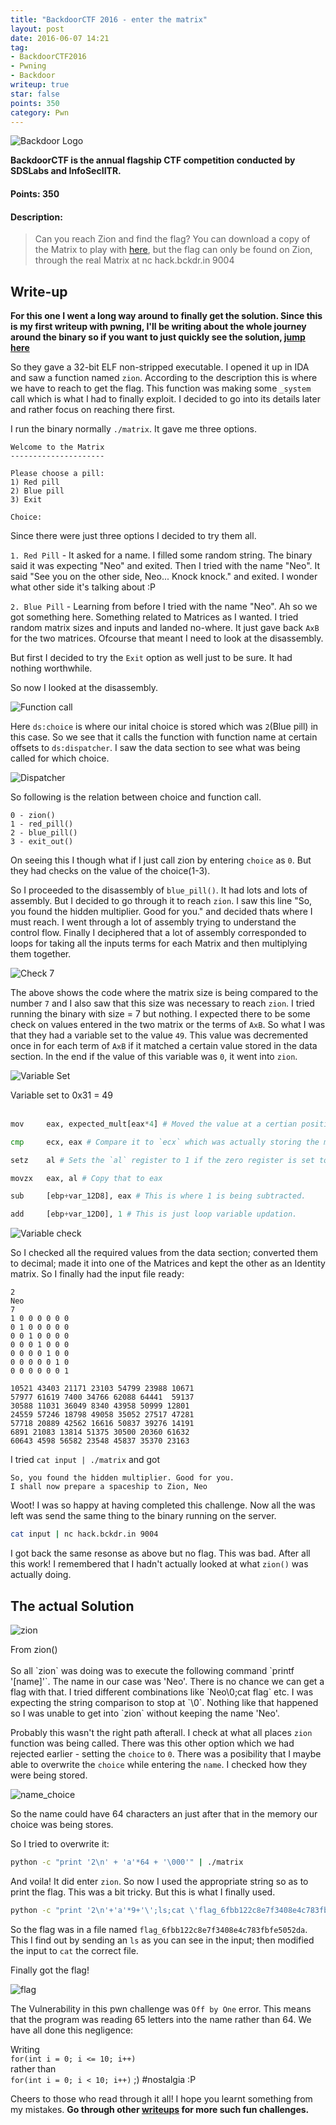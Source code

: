 ```yaml
---
title: "BackdoorCTF 2016 - enter the matrix"
layout: post
date: 2016-06-07 14:21
tag:
- BackdoorCTF2016
- Pwning
- Backdoor
writeup: true
star: false
points: 350
category: Pwn
---
```


![Backdoor Logo](/assets/images/backdoorctf16/logo.png)

**BackdoorCTF is the annual flagship CTF competition conducted by SDSLabs and InfoSecIITR.**

#### Points: 350

#### Description:

>Can you reach Zion and find the flag? You can download a copy of the Matrix to play with [here](http://hack.bckdr.in/ENTER-THE-MATRIX/matrix), but the flag can only be found on Zion, through the real Matrix at
nc hack.bckdr.in 9004

## Write-up

**For this one I went a long way around to finally get the solution. Since this is my first writeup with pwning, I'll be writing about the whole journey around the binary so if you want to just quickly see the solution, [jump here](#the-actual-solution)**

So they gave a 32-bit ELF non-stripped executable. I opened it up in IDA and saw a function named `zion`. According to the description this is where we have to reach to get the flag. This function was making some `_system` call which is what I had to finally exploit. I decided to go into its details later and rather focus on reaching there first.

I run the binary normally `./matrix`. It gave me three options.

~~~
Welcome to the Matrix
---------------------

Please choose a pill:
1) Red pill
2) Blue pill
3) Exit

Choice:
~~~

Since there were just three options I decided to try them all.

`1. Red Pill` - It asked for a name. I filled some random string. The binary said it was expecting "Neo" and exited. Then I tried with the name "Neo". It said "See you on the other side, Neo... Knock knock." and exited. I wonder what other side it's talking about :P

`2. Blue Pill` - Learning from before I tried with the name "Neo". Ah so we got something here. Something related to Matrices as I wanted. I tried random matrix sizes and inputs and landed no-where. It just gave back `AxB` for the two matrices. Ofcourse that meant I need to look at the disassembly.

But first I decided to try the `Exit` option as well just to be sure. It had nothing worthwhile.

So now I looked at the disassembly.

![Function call](/assets/images/backdoorctf16/choice_call.png)

Here `ds:choice` is where our inital choice is stored which was `2`(Blue pill) in this case. So we see that it calls the function with function name at certain offsets to `ds:dispatcher`. I saw the data section to see what was being called for which choice.

![Dispatcher](/assets/images/backdoorctf16/dispatcher.png)

So following is the relation between choice and function call.

~~~
0 - zion()
1 - red_pill()
2 - blue_pill()
3 - exit_out()
~~~

On seeing this I though what if I just call zion by entering `choice` as `0`. But they had checks on the value of the choice(1-3).

So I proceeded to the disassembly of `blue_pill()`. It had lots and lots of assembly. But I decided to go through it to reach `zion`. I saw this line "So, you found the hidden multiplier. Good for you." and decided thats where I must reach. I went through a lot of assembly trying to understand the control flow. Finally I deciphered that a lot of assembly corresponded to loops for taking all the inputs terms for each Matrix and then multiplying them together.

![Check 7](/assets/images/backdoorctf16/check7.png)

The above shows the code where the matrix size is being compared to the number `7` and I also saw that this size was necessary to reach `zion`. I tried running the binary with size = 7 but nothing. I expected there to be some check on values entered in the two matrix or the terms of `AxB`. So what I was that they had a variable set to the value `49`. This value was decremented once in for each term of `AxB` if it matched a certain value stored in the data section. In the end if the value of this variable was `0`, it went into `zion`.

![Variable Set](/assets/images/backdoorctf16/var_set.png)
<figcaption class="caption">Variable set to 0x31 = 49</figcaption>
<br>

~~~python
mov     eax, expected_mult[eax*4] # Moved the value at a certian position in the array `expected_mult` to `eax`

cmp     ecx, eax # Compare it to `ecx` which was actually storing the multiplied value after all calculations

setz    al # Sets the `al` register to 1 if the zero register is set to zero i.e. if eax == ecx in prev. step

movzx   eax, al # Copy that to eax

sub     [ebp+var_12D8], eax # This is where 1 is being subtracted.

add     [ebp+var_12D0], 1 # This is just loop variable updation.
~~~

![Variable check](/assets/images/backdoorctf16/var_check.png)

So I checked all the required values from the data section; converted them to decimal; made it into one of the Matrices and kept the other as an Identity matrix. So I finally had the input file ready:

~~~
2
Neo
7
1 0 0 0 0 0 0
0 1 0 0 0 0 0
0 0 1 0 0 0 0
0 0 0 1 0 0 0
0 0 0 0 1 0 0
0 0 0 0 0 1 0
0 0 0 0 0 0 1

10521 43403 21171 23103 54799 23988 10671
57977 61619 7400 34766 62088 64441  59137
30588 11031 36049 8340 43958 50999 12801
24559 57246 18798 49058 35052 27517 47281
57718 20889 42562 16616 50837 39276 14191
6891 21083 13814 51375 30500 20360 61632
60643 4598 56582 23548 45837 35370 23163
~~~

I tried `cat input | ./matrix` and got

~~~
So, you found the hidden multiplier. Good for you.
I shall now prepare a spaceship to Zion, Neo
~~~

Woot! I was so happy at having completed this challenge. Now all the was left was send the same thing to the binary running on the server.

~~~bash
cat input | nc hack.bckdr.in 9004
~~~

I got back the same resonse as above but no flag. This was bad. After all this work! I remembered that I hadn't actually looked at what `zion()` was actually doing.

## The actual Solution

![zion](/assets/images/backdoorctf16/zion.png)
<figcaption class="caption">From zion()</figcaption>
<br>
So all `zion` was doing was to execute the following command `printf '[name]'`. The name in our case was 'Neo'. There is no chance we can get a flag with that. I tried different combinations like `Neo\0;cat flag` etc. I was expecting the string comparison to stop at `\0`. Nothing like that happened so I was unable to get into `zion` without keeping the name 'Neo'.

Probably this wasn't the right path afterall. I check at what all places `zion` function was being called. There was this other option which we had rejected earlier - setting the `choice` to `0`. There was a posibility that I maybe able to overwrite the `choice` while entering the `name`. I checked how they were being stored.

![name_choice](/assets/images/backdoorctf16/name_choice.png)

So the name could have 64 characters an just after that in the memory our choice was being stores.

So I tried to overwrite it:

~~~bash
python -c "print '2\n' + 'a'*64 + '\000'" | ./matrix
~~~

And voila! It did enter `zion`. So now I used the appropriate string so as to print the flag. This was a bit tricky. But this is what I finally used.

~~~bash
python -c "print '2\n'+'a'*9+'\';ls;cat \'flag_6fbb122c8e7f3408e4c783fbfe5052da\';'+'echo \''+'\000'" | nc hack.bckdr.in 9004
~~~

So the flag was in a file named `flag_6fbb122c8e7f3408e4c783fbfe5052da`. This I find out by sending an `ls` as you can see in the input; then modified the input to `cat` the correct file.

Finally got the flag!

![flag](/assets/images/backdoorctf16/matrix_flag.png)

The Vulnerability in this pwn challenge was `Off by One` error. This means that the program was reading 65 letters into the name rather than 64. We have all done this negligence:

Writing<br> `for(int i = 0; i <= 10; i++)`<br> rather than<br> `for(int i = 0; i < 10; i++)` ;) #nostalgia :P

Cheers to those who read through it all! I hope you learnt something from my mistakes. **Go through other [writeups](../../) for more such fun challenges.**
